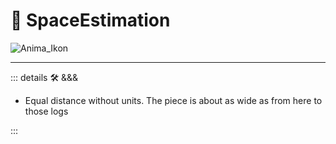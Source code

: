 # 💜 <anima>SpaceEstimation </anima>

![Anima_Ikon](/Ikon/Anima_Ikon.png)

---

<!-- =================================================== -->
<!-- =================================================== -->
<!-- =================================================== -->
<!-- =================================================== -->
<!-- =================================================== -->
::: details 🛠 <dev>&&&</dev>

- Equal distance without units. The piece is about as wide as from here to those logs

:::

